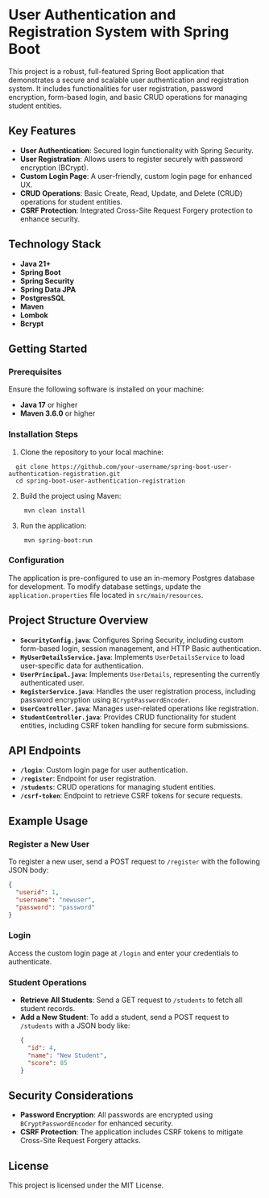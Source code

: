 # User Authentication and Registration System with Spring Boot

This project is a robust, full-featured Spring Boot application that demonstrates a secure and scalable user authentication and registration system. It includes functionalities for user registration, password encryption, form-based login, and basic CRUD operations for managing student entities.

## Key Features

- **User Authentication**: Secured login functionality with Spring Security.
- **User Registration**: Allows users to register securely with password encryption (BCrypt).
- **Custom Login Page**: A user-friendly, custom login page for enhanced UX.
- **CRUD Operations**: Basic Create, Read, Update, and Delete (CRUD) operations for student entities.
- **CSRF Protection**: Integrated Cross-Site Request Forgery protection to enhance security.

## Technology Stack

- **Java 21+**
- **Spring Boot**
- **Spring Security**
- **Spring Data JPA**
- **PostgresSQL**
- **Maven**
- **Lombok**
- **Bcrypt**

## Getting Started

### Prerequisites

Ensure the following software is installed on your machine:

- **Java 17** or higher
- **Maven 3.6.0** or higher

### Installation Steps

1. Clone the repository to your local machine:
  ```
    git clone https://github.com/your-username/spring-boot-user-authentication-registration.git
    cd spring-boot-user-authentication-registration
  ```

2. Build the project using Maven:
   ```
    mvn clean install
   ```

3. Run the application:
   ```
    mvn spring-boot:run
   ```

### Configuration

The application is pre-configured to use an in-memory Postgres database for development. To modify database settings, update the `application.properties` file located in `src/main/resources`.

## Project Structure Overview

- **`SecurityConfig.java`**: Configures Spring Security, including custom form-based login, session management, and HTTP Basic authentication.
- **`MyUserDetailsService.java`**: Implements `UserDetailsService` to load user-specific data for authentication.
- **`UserPrincipal.java`**: Implements `UserDetails`, representing the currently authenticated user.
- **`RegisterService.java`**: Handles the user registration process, including password encryption using `BCryptPasswordEncoder`.
- **`UserController.java`**: Manages user-related operations like registration.
- **`StudentController.java`**: Provides CRUD functionality for student entities, including CSRF token handling for secure form submissions.

## API Endpoints

- **`/login`**: Custom login page for user authentication.
- **`/register`**: Endpoint for user registration.
- **`/students`**: CRUD operations for managing student entities.
- **`/csrf-token`**: Endpoint to retrieve CSRF tokens for secure requests.

## Example Usage

### Register a New User

To register a new user, send a POST request to `/register` with the following JSON body:
```json
{
  "userid": 1,
  "username": "newuser",
  "password": "password"
}
```

### Login

Access the custom login page at `/login` and enter your credentials to authenticate.

### Student Operations

- **Retrieve All Students**: Send a GET request to `/students` to fetch all student records.
- **Add a New Student**: To add a student, send a POST request to `/students` with a JSON body like:
  ```json
  {
    "id": 4,
    "name": "New Student",
    "score": 85
  }
  ```

## Security Considerations

- **Password Encryption**: All passwords are encrypted using `BCryptPasswordEncoder` for enhanced security.
- **CSRF Protection**: The application includes CSRF tokens to mitigate Cross-Site Request Forgery attacks.

## License

This project is licensed under the MIT License.

